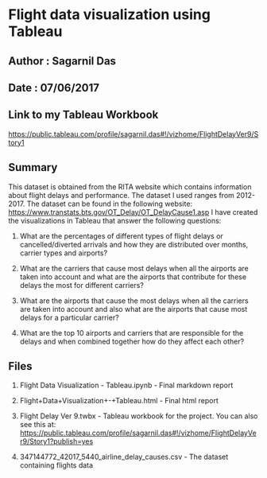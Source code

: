 # Flight data visualization using Tableau
## Author : Sagarnil Das 
## Date : 07/06/2017

## Link to my Tableau Workbook
https://public.tableau.com/profile/sagarnil.das#!/vizhome/FlightDelayVer9/Story1

## Summary
This dataset is obtained from the RITA website which contains information about flight delays and performance. The dataset I used ranges from 2012-2017. The dataset can be found in the following website:
https://www.transtats.bts.gov/OT_Delay/OT_DelayCause1.asp
I have created the visualizations in Tableau that answer the following questions:
1. What are the percentages of different types of flight delays or cancelled/diverted arrivals and how they are distributed over months, carrier types and airports?

2. What are the carriers that cause most delays when all the airports are taken into account and what are the airports that contribute for these delays the most for different carriers?
3. What are the airports that cause the most delays when all the carriers are taken into account and also what are the airports that cause most delays for a particular carrier?
4. What are the top 10 airports and carriers that are responsible for the delays and when combined together how do they affect each other?



## Files

1. Flight Data Visualization - Tableau.ipynb - Final markdown report

2. Flight+Data+Visualization+-+Tableau.html - Final html report

3. Flight Delay Ver 9.twbx - Tableau workbook for the project. You can also see this at: https://public.tableau.com/profile/sagarnil.das#!/vizhome/FlightDelayVer9/Story1?publish=yes

4. 347144772_42017_5440_airline_delay_causes.csv - The dataset containing flights data
